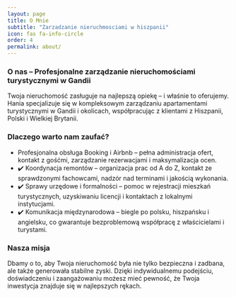 ```yaml
---
layout: page
title: O Mnie 
subtitle: "Zarzadzanie nieruchmosciami w hiszpanii"
icon: fas fa-info-circle
order: 4
permalink: about/
---
```




### O nas – Profesjonalne zarządzanie nieruchomościami turystycznymi w Gandii

Twoja nieruchomość zasługuje na najlepszą opiekę – i właśnie to oferujemy.
Hania specjalizuje się w kompleksowym zarządzaniu apartamentami turystycznymi w Gandii i okolicach, współpracując z klientami z Hiszpanii, Polski i Wielkiej Brytanii.

### Dlaczego warto nam zaufać?

* Profesjonalna obsługa Booking i Airbnb – pełna administracja ofert, kontakt z gośćmi, zarządzanie rezerwacjami i maksymalizacja ocen.
* ✔️ Koordynacja remontów – organizacja prac od A do Z, kontakt ze sprawdzonymi fachowcami, nadzór nad terminami i jakością wykonania.
* ✔️ Sprawy urzędowe i formalności – pomoc w rejestracji mieszkań turystycznych, uzyskiwaniu licencji i kontaktach z lokalnymi instytucjami.
* ✔️ Komunikacja międzynarodowa – biegle po polsku, hiszpańsku i angielsku, co gwarantuje bezproblemową współpracę z właścicielami i turystami.

### Nasza misja

Dbamy o to, aby Twoja nieruchomość była nie tylko bezpieczna i zadbana, ale także generowała stabilne zyski. Dzięki indywidualnemu podejściu, doświadczeniu i zaangażowaniu możesz mieć pewność, że Twoja inwestycja znajduje się w najlepszych rękach.


